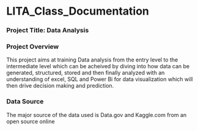 # LITA_Class_Documentation
### Project Title: Data Analysis

### Project Overview
This project aims at training Data analysis from the entry level to the intermediate level which can be acheived by diving into how data can be generated, structured, stored and then finally analyzed with an understanding of excel, SQL and Power Bi for data visualization which will then drive decision making and prediction.
### Data Source
The major source of the data used is Data.gov and Kaggle.com from an open source online
